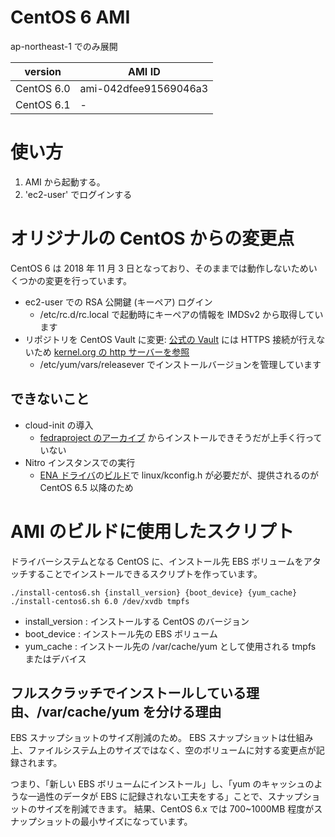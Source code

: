 # CentOS 6 AMI

ap-northeast-1 でのみ展開

| version  | AMI ID |
| ------------- | ------------- |
| CentOS 6.0  | ami-042dfee91569046a3  |
| CentOS 6.1  | -  |

# 使い方

1. AMI から起動する。
2. 'ec2-user' でログインする

# オリジナルの CentOS からの変更点
CentOS 6 は 2018 年 11 月 3 日となっており、そのままでは動作しないためいくつかの変更を行っています。
 - ec2-user での RSA 公開鍵 (キーペア) ログイン
   - /etc/rc.d/rc.local で起動時にキーペアの情報を IMDSv2 から取得しています
 - リポジトリを CentOS Vault に変更: [公式の Vault](https://vault.centos.org/6.0/) には HTTPS 接続が行えないため [kernel.org の http サーバーを参照](https://archive.kernel.org/centos-vault/6.0/) 
   - /etc/yum/vars/releasever でインストールバージョンを管理しています
 
## できないこと
 - cloud-init の導入
   - [fedraproject のアーカイブ](https://archives.fedoraproject.org/pub/archive/epel/6/x86_64/Packages/c/cloud-init-0.7.4-2.el6.noarch.rpm) からインストールできそうだが上手く行っていない
 - Nitro インスタンスでの実行
   - [ENA ドライバ](https://github.com/amzn/amzn-drivers/)の[ビルド](https://repost.aws/ja/knowledge-center/install-ena-driver-rhel-ec2)で linux/kconfig.h が必要だが、提供されるのが CentOS 6.5 以降のため

# AMI のビルドに使用したスクリプト

ドライバーシステムとなる CentOS に、インストール先 EBS ボリュームをアタッチすることでインストールできるスクリプトを作っています。
```
./install-centos6.sh {install_version} {boot_device} {yum_cache}
./install-centos6.sh 6.0 /dev/xvdb tmpfs
```
 - install_version : インストールする CentOS のバージョン
 - boot_device : インストール先の EBS ボリューム
 - yum_cache : インストール先の /var/cache/yum として使用される tmpfs またはデバイス

## フルスクラッチでインストールしている理由、/var/cache/yum を分ける理由

EBS スナップショットのサイズ削減のため。
EBS スナップショットは仕組み上、ファイルシステム上のサイズではなく、空のボリュームに対する変更点が記録されます。

つまり、「新しい EBS ボリュームにインストール」し、「yum のキャッシュのような一過性のデータが EBS に記録されない工夫をする」ことで、スナップショットのサイズを削減できます。
結果、CentOS 6.x では 700~1000MB 程度がスナップショットの最小サイズになっています。

